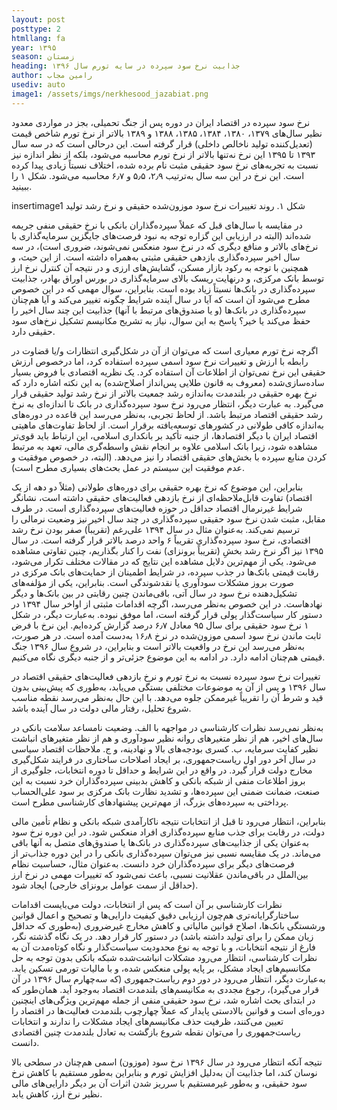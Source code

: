 ```yaml
---
layout: post
posttype: 2
htmllang: fa
year: ۱۳۹۵
season: زمستان
heading: جذابیت نرخ سود سپرده در سایه تورم سال ۱۳۹۶
author: رامین مجاب
usediv: auto
image1: /assets/imgs/nerkhesood_jazabiat.png
---
```


نرخ سود سپرده در اقتصاد ایران در دوره پس از جنگ تحمیلی، بجز در مواردی معدود نظیر سال‌های ۱۳۷۹، ۱۳۸۰، ۱۳۸۴، ۱۳۸۵، ۱۳۸۸ و ۱۳۸۹ بالاتر از نرخ تورم شاخص قیمت (تعدیل‌کننده تولید ناخالص داخلی) قرار گرفته است. این درحالی است که در سه سال ۱۳۹۳ تا ۱۳۹۵ این نرخ نه‌تنها بالاتر از نرخ تورم محاسبه می‌شود، بلکه از نظر اندازه نیز نسبت به تجربه‌های نرخ سود حقیقی مثبت نام برده شده، اختلاف نسبتاً زیادی پیدا کرده است. این نرخ در این سه سال به‌ترتیب ۲٫۹، ۵٫۵ و ۶٫۷ محاسبه می‌شود. شکل ۱ را ببینید. 

insertimage1
شکل ۱. روند تغییرات نرخ سود موزون‌شده حقیقی و نرخ رشد تولید

در مقایسه با سال‌های قبل که عملاً سپرده‌گذاران بانکی با نرخ حقیقی منفی جریمه شده‌اند (البته در ارزیابی این گزاره توجه به نبود فرصت‌های جایگزین سرمایه‌گذاری با نرخ‌های بالاتر و منافع دیگری که در نرخ سود منعکس نمی‌شوند، ضروری است)، در سه سال اخیر سپرده‌گذاری بازدهی حقیقی مثبتی به‌همراه داشته است. از این حیث، و همچنین با توجه به رکود بازار مسکن، گشایش‌های ارزی و در نتیجه آن کنترل نرخ ارز توسط بانک مرکزی، و درنهایت ریسک بالای سرمایه‌گذاری در بورس اوراق بهادر،‌ جذابیت سپرده‌گذاری در بانک‌ها نسبتاً زیاد بوده است. بنابراین، سوال مهمی که در این خصوص مطرح می‌شود آن است که آیا در سال آینده شرایط چگونه تغییر می‌کند و آیا هم‌چنان سپرده‌گذاری در بانک‌ها (و یا صندوق‌های مرتبط با آنها) جذابیت این چند سال اخیر را حفظ می‌کند یا خیر؟ پاسخ به این سوال، نیاز به تشریح مکانیسم تشکیل نرخ‌های سود حقیقی دارد. 

اگرچه نرخ تورم معیاری است که می‌توان از آن در شکل‌گیری انتظارات و/یا قضاوت در رابطه با ارزش و تغییرات نرخ سود اسمی سپرده استفاده کرد، اما درخصوص ارزش حقیقی این نرخ نمی‌توان از اطلاعات آن استفاده کرد. یک نظریه اقتصادی با فروض بسیار ساده‌سازی‌شده (معروف به قانون طلایی پس‌انداز اصلاح‌شده) به این نکته اشاره دارد که نرخ بهره حقیقی در بلندمدت به‌اندازه رشد جمعیت بالاتر از نرخ رشد تولید حقیقی قرار می‌گیرد. به عبارت دیگر، انتظار می‌رود نرخ سود سپرده‌گذاری در بانک تا اندازه‌ای به نرخ رشد حقیقی اقتصاد مرتبط باشد. از لحاظ تجربی، به‌نظر می‌رسد این قاعده در دوره‌های به‌اندازه کافی طولانی در کشورهای توسعه‌یافته برقرار است. از لحاظ تفاوت‌های ماهیتی اقتصاد ایران با دیگر اقتصادها، از جنبه تأکید بر بانکداری اسلامی، این ارتباط باید قوی‌تر مشاهده شود، زیرا بانک اسلامی علاوه بر انجام نقش واسطه‌گری مالی، تعهد به مرتبط کردن منابع سپرده با بخش‌های حقیقی اقتصاد را نیز می‌دهد. (البته، در خصوص موفقیت و عدم موفقیت این سیستم در عمل بحث‌های بسیاری مطرح است).

بنابراین، این موضوع که نرخ بهره حقیقی برای دوره‌های طولانی (مثلاً دو دهه از یک اقتصاد) تفاوت قابل‌ملاحظه‌ای از نرخ بازدهی فعالیت‌های حقیقی داشته است، نشانگر شرایط غیرنرمال اقتصاد حداقل در حوزه فعالیت‌های سپرده‌گذاری است. در طرف مقابل، مثبت شدن نرخ سود حقیقی سپرده‌گذاری در چند سال اخیر نیز وضعیت نرمالی را ترسیم نمی‌کند. به‌عنوان مثال در سال ۱۳۹۴ علی‌رغم (تقریباً) صفر بودن نرخ رشد اقتصادی، نرخ سود سپرده‌گذاری تقریباً ۶ واحد درصد بالاتر قرار گرفته است. در سال ۱۳۹۵ نیز اگر نرخ رشد بخشِ (تقریباً برونزای) نفت را کنار بگذاریم،‌ چنین تفاوتی مشاهده می‌شود. 
یکی از مهم‌ترین دلایل مشاهده این نتایج که در مقالات مختلف تکرار می‌شود، رقابت قیمتی بانک‌ها در جذب سپرده، در شرایط اطمینان از حمایت‌های بانک مرکزی در صورت بروز مشکلات سودآوری یا نقدشوندگی است. بنابراین، یکی از مؤلفه‌های تشکیل‌دهنده نرخ سود در سال آتی، باقی‌ماندن چنین رقابتی در بین بانک‌ها و دیگر نهادهاست. در این خصوص به‌نظر می‌رسد، اگرچه اقدامات مثبتی از اواخر سال ۱۳۹۴ در دستور کار سیاست‌گذار پولی قرار گرفته است، اما موفق نبوده. به‌عبارت دیگر، در شکل ۱ نرخ سود حقیقی برای سال ۹۵ معادل ۶٫۷ درصد گزارش کرده‌ایم. این نرخ با فرض ثابت ماندن نرخ سود اسمی موزون‌شده در نرخ ۱۶٫۸ به‌دست آمده است. در هر صورت، به‌نظر می‌رسد این نرخ در واقعیت بالاتر است و بنابراین، در شروع سال ۱۳۹۶ جنگ قیمتی هم‌چنان ادامه دارد. در ادامه به این موضوع جزئی‌تر و از جنبه دیگری نگاه می‌کنیم. 

تغییرات نرخ سود سپرده نسبت به نرخ تورم و نرخ بازدهی فعالیت‌های حقیقی اقتصاد در سال  ۱۳۹۶ و پس از آن به موضوعات مختلفی بستگی می‌یابد، به‌طوری که پیش‌بینی بدون قید و شرط آن را تقریباً غیرممکن جلوه می‌دهد. با این حال به‌نظر می‌رسد نقطه مناسب شروع تحلیل، رفتار مالی دولت در سال آینده باشد.

به‌نظر نمی‌رسد نظرات کارشناسی در مواجهه با الف. وضعیت نامساعد سلامت بانکی در سال‌های اخیر، هم از نظر متغیرهای روانه نظیر سودآوری و هم از نظر متغیرهای انباشت نظیر کفایت سرمایه، ب. کسری بودجه‌های بالا و نهادینه، و ج. ملاحظات اقتصاد سیاسی در سال آخر دور اول ریاست‌جمهوری، بر ایجاد اصلاحات ساختاری در فرایند شکل‌گیری مخارج دولت قرار گیرد. در واقع در این شرایط و حداقل تا دوره انتخابات، جلوگیری از بروز اطلاعات منفی از شبکه بانکی و کاهش بدبینی سپرده‌گذاران خرد نسبت به این صنعت، ضمانت ضمنی این سپرده‌ها، و تشدید نظارت بانک مرکزی بر سود علی‌الحساب پرداختی به سپرده‌های بزرگ، از مهم‌ترین پیشنهادهای کارشناسی مطرح است. 

بنابراین، انتظار می‌رود تا قبل از انتخابات نتیجه ناکارآمدی شبکه بانکی و نظام تأمین مالی دولت، در رقابت برای جذب منابع سپرده‌گذاری افراد منعکس شود. در این دوره نرخ سود به‌عنوان یکی از جذابیت‌های سپرده‌گذاری در بانک‌ها یا صندوق‌های متصل به آنها باقی می‌ماند. در یک مقایسه نسبی نیز می‌توان سپرده‌گذاری بانکی را در این دوره جذاب‌تر از فرصت‌های دیگر برای سپرده‌گذاران خرد دانست. به‌عنوان مثال، حساسیت نظام بین‌الملل در باقی‌ماندن عقلانیت نسبی، باعث نمی‌شود که تغییرات مهمی در نرخ ارز (حداقل از سمت عوامل برونزای خارجی) ایجاد شود. 

نظرات کارشناسی بر آن است که پس از انتخابات، دولت می‌بایست اقدامات ساختارگرایانه‌تری هم‌چون ارزیابی دقیق کیفیت دارایی‌ها و تصحیح و اعمال قوانین ورشستگی بانک‌ها، اصلاح قوانین مالیاتی و کاهش مخارج غیرضروری (به‌طوری که حداقل زیان ممکن را برای تولید داشته باشد) در دستور کار قرار دهد. در یک نگاه گذشته نگر، فارغ از نتیجه انتخابات، و با توجه به نوع محدودیت سیاست‌گذار و نگاه کوتاه‌مدت آن به نظرات کارشناسی، انتظار می‌رود مشکلات انباشت‌شده شبکه بانکی بدون توجه به حل مکانسیم‌های ایجاد مشکل، بر پایه پولی منعکس شده، و با مالیات تورمی تسکین یابد. به‌عبارت دیگر، انتظار می‌رود در دور دوم ریاست‌جمهوری (که سه‌چهارم سال ۱۳۹۶ در آن قرار می‌گیرد)، رجوع مجددی به مکانیسم‌های بلندمدت اقتصاد به‌وجود آید. همان‌طور که در ابتدای بحث اشاره شد،‌ نرخ سود حقیقی منفی از جمله مهم‌ترین ویژگی‌های اینچنین دوره‌ای است و قوانین بالادستی پایدار که عملاً چهارچوب بلندمدت فعالیت‌ها در اقتصاد را تعیین می‌کنند، ظرفیت حذف مکانیسم‌های ایجاد مشکلات را ندارند و انتخابات ریاست‌جمهوری را می‌توان نقطه شروع بازگشت به تعادل بلندمدت چنین اقتصادی دانست. 

نتیجه آنکه انتظار می‌رود در سال ۱۳۹۶ نرخ سود (موزون) اسمی هم‌چنان در سطحی بالا نوسان کند، اما جذابیت آن به‌دلیل افزایش تورم و بنابراین به‌طور مستقیم با کاهش نرخ سود حقیقی، و به‌طور غیرمستقیم با سرریز شدن اثرات آن بر دیگر دارایی‌های مالی نظیر نرخ ارز، کاهش یابد.




